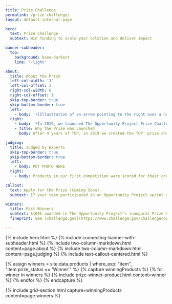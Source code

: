 ```yaml
---
title: Prize Challenge
permalink: /prize-challenge/
layout: default-internal-page

hero:
  text: Prize Challenge
  subtext: Win funding to scale your solution and deliver impact

banner-subheader:
  top:
    background: base-darkest
    line: '-light'

about:
  title: About the Prize
  left-col-width: '3'
  left-col-offset: 1
  right-col-width: 6
  right-col-offset: 1
  skip-top-border: true
  skip-bottom-border: true
  left:
    - body: '![Illustration of an arrow pointing to the right over a navy blue field]({{ site.baseurl }}/img/photos/get-involved/arrow.jpg)'
  right:
    - body: '*In 2019, we launched The Opportunity Project Prize Challenge, the Census Bureau’s first ever prize competition, which awarded $100,000 in funding across 5 teams.*'
    - title: Why the Prize was Launched
      body: After 4 years of TOP, in 2019 we created the TOP  prize challenge to help address the challenges technologists face in deploying and sustaining civic tech products.  The prize challenge aimed to support technologists in getting their solutions into the hands of communities around the country.

judging:
  title: Judged by Experts
  skip-top-border: true
  skip-bottom-border: true
  left:
    - body: PUT PHOTO HERE
  right:
    - body: Products in our first competition were scored for their creativity, user-friendliness, and potential for civic impact by panels of product, data, and policy specialists from private industry and government.

callout:
  text: Apply for the Prize (Coming Soon)
  subtext: If your team participated in an Opportunity Project sprint or utilized the toolkit, you may be eligible to apply for the prize competition. Application rules change every year, so stay in the loop by [signing up for updates about the Prize Challenge]().

winners:
  title: Past Winners
  subtext: $100k awarded in The Opportunity Project’s inaugural Prize Challenge. 
  fineprint: See [challenge.gov](https://www.challenge.gov/challenge/opportunity-project-prize/) for challenge details.

---
```


{% include hero.html %}
{% include connecting-banner-with-subheader.html %}
{% include two-column-markdown.html content=page.about %}
{% include two-column-markdown.html content=page.judging %}
{% include text-callout-centered.html %}

  {% assign winners = site.data.products | where_exp: "item", "item.prize_status == 'Winner'" %}
  {% capture winningProducts %}
    {% for winner in winners %}
      {% include prize-winner-product.html content=winner %}
    {% endfor %}
  {% endcapture %}

{% include grid-section.html capture=winningProducts content=page.winners %}
